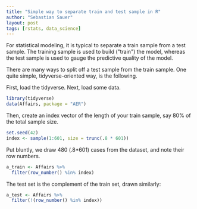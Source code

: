 ```yaml
---
title: "Simple way to separate train and test sample in R"
author: "Sebastian Sauer"
layout: post
tags: [rstats, data_science]
---
```



For statistical modeling, it is typical to separate a train sample from a test sample. The training sample is used to build ("train") the model, whereas the test sample is used to gauge the predictive quality of the model.

There are many ways to split off a test sample from the train sample. One quite simple, tidyverse-oriented way, is the following.


First, load the tidyverse. Next, load some data.


```r
library(tidyverse)
data(Affairs, package = "AER")
```

Then, create an index vector of the length of your train sample, say 80% of the total sample size.



```r
set.seed(42)
index <- sample(1:601, size = trunc(.8 * 601))
```

Put bluntly, we draw 480 (.8*601) cases from the dataset, and note their row numbers.


```r
a_train <- Affairs %>%
  filter(row_number() %in% index)
```

The test set is the complement of the train set, drawn similarly:


```r
a_test <- Affairs %>%
  filter(!(row_number() %in% index))
```
